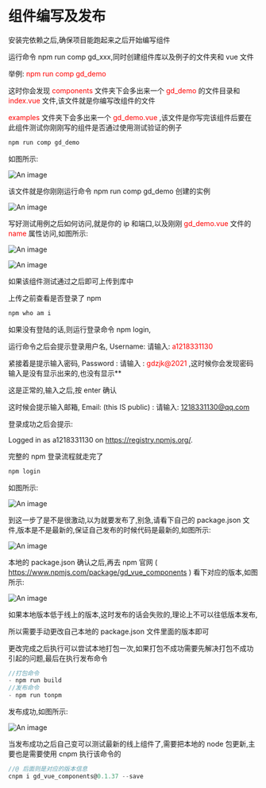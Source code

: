 # 组件编写及发布

安装完依赖之后,确保项目能跑起来之后开始编写组件

运行命令 npm run comp gd_xxx,同时创建组件库以及例子的文件夹和 vue 文件

举例:<font color='red'> npm run comp gd_demo</font>

这时你会发现 <font color='red'> components </font> 文件夹下会多出来一个 <font color='red'>gd_demo </font> 的文件目录和 <font color='red'>index.vue </font>文件,该文件就是你编写改组件的文件

<font color='red'>examples </font> 文件夹下会多出来一个 <font color='red'> gd_demo.vue </font> ,该文件是你写完该组件后要在此组件测试你刚刚写的组件是否通过使用测试验证的例子

```js
npm run comp gd_demo
```

如图所示:

![An image](/gdui/guideImg/docs-demo1.png)

该文件就是你刚刚运行命令 npm run comp gd_demo 创建的实例

![An image](/gdui/guideImg/docs-demo2.png)

写好测试用例之后如何访问,就是你的 ip 和端口,以及刚刚<font color='red'> gd_demo.vue </font>文件的 <font color='red'> name</font> 属性访问,如图所示:

![An image](/gdui/guideImg/docs-demo3.png)

![An image](/gdui/guideImg/docs-demo4.png)

如果该组件测试通过之后即可上传到库中

上传之前查看是否登录了 npm

```js
npm who am i
```

如果没有登陆的话,则运行登录命令 npm login,

运行命令之后会提示登录用户名, Username: 请输入: <font color='red'> a1218331130 </font>

紧接着是提示输入密码, Password : 请输入 : <font color='red'> gdzjk@2021 </font> ,这时候你会发现密码输入是没有显示出来的,也没有显示\*\*

这是正常的,输入之后,按 enter 确认

这时候会提示输入邮箱, Email: (this IS public) : 请输入: <font color='red'> 1218331130@qq.com </font>

登录成功之后会提示:

Logged in as a1218331130 on https://registry.npmjs.org/.

完整的 npm 登录流程就走完了

```js
npm login
```

如图所示:

![An image](/gdui/guideImg/docs-npmLogin.png)

到这一步了是不是很激动,以为就要发布了,别急,请看下自己的 package.json 文件,版本是不是最新的,保证自己发布的时候代码是最新的,如图所示:

![An image](/gdui/guideImg/docs-package.png)

本地的 package.json 确认之后,再去 npm 官网 ( https://www.npmjs.com/package/gd_vue_components ) 看下对应的版本,如图所示:

![An image](/gdui/guideImg/docs-npm.png)

如果本地版本低于线上的版本,这时发布的话会失败的,理论上不可以往低版本发布,

所以需要手动更改自己本地的 package.json 文件里面的版本即可

更改完成之后执行可以尝试本地打包一次,如果打包不成功需要先解决打包不成功引起的问题,最后在执行发布命令

```js
//打包命令
- npm run build
//发布命令
- npm run tonpm
```

发布成功,如图所示:

![An image](/gdui/guideImg/docs-npmSuccess.png)

当发布成功之后自己变可以测试最新的线上组件了,需要把本地的 node 包更新,主要也是需要使用 cnpm 执行该命令的

```js
//@ 后面则是对应的版本信息
cnpm i gd_vue_components@0.1.37 --save
```
